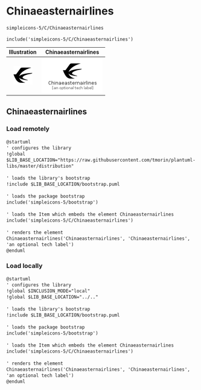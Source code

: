 # Chinaeasternairlines


```text
simpleicons-5/C/Chinaeasternairlines
```

```text
include('simpleicons-5/C/Chinaeasternairlines')
```



| Illustration | Chinaeasternairlines |
| :---: | :---: |
| ![illustration for Illustration](../../simpleicons-5/C/Chinaeasternairlines.png) | ![illustration for Chinaeasternairlines](../../simpleicons-5/C/Chinaeasternairlines.Local.png) |




## Chinaeasternairlines

### Load remotely
```plantuml
@startuml
' configures the library
!global $LIB_BASE_LOCATION="https://raw.githubusercontent.com/tmorin/plantuml-libs/master/distribution"

' loads the library's bootstrap
!include $LIB_BASE_LOCATION/bootstrap.puml

' loads the package bootstrap
include('simpleicons-5/bootstrap')

' loads the Item which embeds the element Chinaeasternairlines
include('simpleicons-5/C/Chinaeasternairlines')

' renders the element
Chinaeasternairlines('Chinaeasternairlines', 'Chinaeasternairlines', 'an optional tech label')
@enduml
```

### Load locally
```plantuml
@startuml
' configures the library
!global $INCLUSION_MODE="local"
!global $LIB_BASE_LOCATION="../.."

' loads the library's bootstrap
!include $LIB_BASE_LOCATION/bootstrap.puml

' loads the package bootstrap
include('simpleicons-5/bootstrap')

' loads the Item which embeds the element Chinaeasternairlines
include('simpleicons-5/C/Chinaeasternairlines')

' renders the element
Chinaeasternairlines('Chinaeasternairlines', 'Chinaeasternairlines', 'an optional tech label')
@enduml
```

